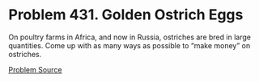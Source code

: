 # Problem 431. Golden Ostrich Eggs 

On poultry farms in Africa, and now in Russia, ostriches are bred in large quantities. Come up with as many ways as possible to “make money” on ostriches.

[Problem Source](https://www.trizland.ru/tasks/1353/)